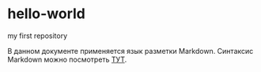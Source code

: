 # hello-world
my first repository


В данном документе применяется язык разметки Markdown.
Синтаксис Markdown можно посмотреть [ТУТ](https://daringfireball.net/projects/markdown/syntax "Нажми для перехода по ссылке").

